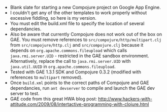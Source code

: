 * Blank slate for starting a new Compojure project on Google App Engine.
* I couldn't get any of the other templates to work properly without excessive fiddling, so here is my version.
* You must edit the build.xml file to specify the location of several dependancies.
* Also be aware that currently Compojure does not work out of the box on GAE.  You must remove references to `src/compojure/http/multipart.clj` from `src/compojure/http.clj` and `src/compojure.clj` because it depends on `org.apache.commons.fileupload` which calls `java.rmi.server.UID` - restricted in the GAE sandbox environment.  Alternatively, replace the call to `java.rmi.server.UID` with `java.util.UUID` in `org.apache.commons.fileupload`.
* Tested with GAE 1.3.1 SDK and Compojure 0.3.2 (modified with references to `multipart` removed).
* Once `build.xml` points to the correct paths of Compojure and GAE dependancies, run `ant devserver` to compile and launch the GAE dev server to test.
* GAE code from this great HWA blog post: http://www.hackers-with-attitude.com/2009/08/intertactive-programming-with-clojure.html
